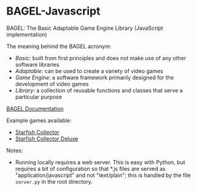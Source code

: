 # BAGEL-Javascript

BAGEL: The Basic Adaptable Game Engine Library (JavaScript implementation)

The meaning behind the BAGEL acronym:
* *Basic*: built from first principles and does not make use of any other software libraries
* *Adaptable*: can be used to create a variety of video games
* *Game Engine*: a software framework primarily designed for the development of video games
* *Library*: a collection of reusable functions and classes that serve a particular purpose

[BAGEL Documentation](https://stemkoski.github.io/BAGEL-Javascript/out/index.html)

Example games available:
* [Starfish Collector](https://stemkoski.github.io/BAGEL-Javascript/examples/starfish-collector.html)
* [Starfish Collector Deluxe](https://stemkoski.github.io/BAGEL-Javascript/examples/starfish-collector-deluxe.html)

Notes:
* Running locally requires a web server. This is easy with Python, but requires a bit of configuration so that *.js files are served as "application/javascript" and not "text/plain"; this is handled by the file `server.py` in the root directory.
  
